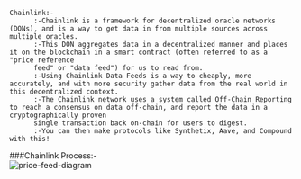 ```shell
Chainlink:-
      :-Chainlink is a framework for decentralized oracle networks (DONs), and is a way to get data in from multiple sources across multiple oracles.
      :-This DON aggregates data in a decentralized manner and places it on the blockchain in a smart contract (often referred to as a "price reference 
      feed" or "data feed") for us to read from.
      :-Using Chainlink Data Feeds is a way to cheaply, more accurately, and with more security gather data from the real world in this decentralized context.
      :-The Chainlink network uses a system called Off-Chain Reporting to reach a consensus on data off-chain, and report the data in a cryptographically proven 
      single transaction back on-chain for users to digest.
      :-You can then make protocols like Synthetix, Aave, and Compound with this!
 ```
###Chainlink Process:-     
![price-feed-diagram](https://user-images.githubusercontent.com/76531339/199256206-66cc3723-26cd-4cb9-b2d6-f52290b4c74c.png)


